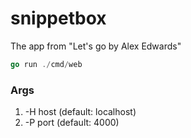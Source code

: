 # snippetbox

The app from "Let's go by Alex Edwards"

```go
go run ./cmd/web
```

### Args

1. -H host (default: localhost)
2. -P port (default: 4000)
